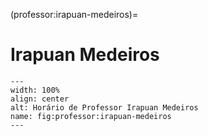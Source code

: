 (professor:irapuan-medeiros)=

# Irapuan Medeiros

```{figure} ../_static/img/professor/irapuan-medeiros.png
---
width: 100%
align: center
alt: Horário de Professor Irapuan Medeiros
name: fig:professor:irapuan-medeiros
---
```

